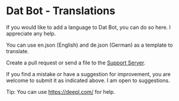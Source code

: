 # Dat Bot - Translations
If you would like to add a language to Dat Bot, you can do so here. I appreciate any help.

You can use en.json (English) and de.json (German) as a template to translate.

Create a pull request or send a file to the [Support Server](https://discord.gg/BQumAujuvk). 

If you find a mistake or have a suggestion for improvement, you are welcome to submit it as indicated above. I am open to suggestions. 

Tip: You can use https://deepl.com/ for help. 
